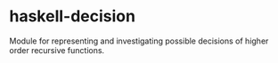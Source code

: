 haskell-decision
================

Module for representing and investigating possible decisions of higher order recursive functions.
